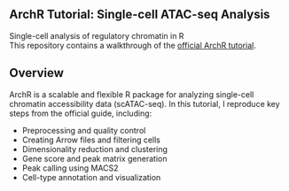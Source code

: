 ## ArchR Tutorial: Single-cell ATAC-seq Analysis  
Single-cell analysis of regulatory chromatin in R  
This repository contains a walkthrough of the [official ArchR tutorial](https://www.archrproject.com/articles/Articles/tutorial.html).

## Overview

ArchR is a scalable and flexible R package for analyzing single-cell chromatin accessibility data (scATAC-seq). In this tutorial, I reproduce key steps from the official guide, including:

- Preprocessing and quality control
- Creating Arrow files and filtering cells
- Dimensionality reduction and clustering
- Gene score and peak matrix generation
- Peak calling using MACS2
- Cell-type annotation and visualization
